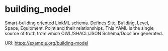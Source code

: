 # building_model 

Smart-building oriented LinkML schema. Defines Site, Building, Level, Space, Equipment, Point and their relationships. This YAML is the single source of truth from which OWL/SHACL/JSON Schema/Docs are generated.


URI: https://example.org/building-model
